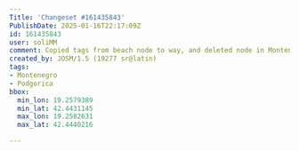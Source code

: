 ```yaml
---
Title: 'Changeset #161435843'
PublishDate: 2025-01-16T22:17:09Z
id: 161435843
user: soliMM
comment: Copied tags from beach node to way, and deleted node in Montenegro
created_by: JOSM/1.5 (19277 sr@latin)
tags:
- Montenegro
- Podgorica
bbox:
  min_lon: 19.2579389
  min_lat: 42.4431145
  max_lon: 19.2582631
  max_lat: 42.4440216

---
```

